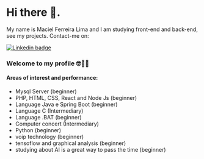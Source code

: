 # Hi there 👋.

My name is Maciel Ferreira Lima and I am studying front-end and back-end, see my projects. Contact-me on:

[![Linkedin badge](https://img.shields.io/badge/LinkedIn-0077B5?style=for-the-badge&logo=linkedin&logoColor=white&link=https://www.linkedin.com/in/maciel-ferreira-61276b184)](https://www.linkedin.com/in/maciel-ferreira-61276b184)

### Welcome to my profile 🤓👨‍💻

#### Areas of interest and performance:

* Mysql Server (beginner)
* PHP, HTML, CSS, React and Node Js (beginner)
* Language Java e Spring Boot (beginner)
* Language C (Intermediary)
* Language .BAT (beginner)
* Computer concert (Intermediary)
* Python (beginner)
* voip technology (beginner)
* tensoflow and graphical analysis (beginner)
* studying about AI is a great way to pass the time (beginner)
